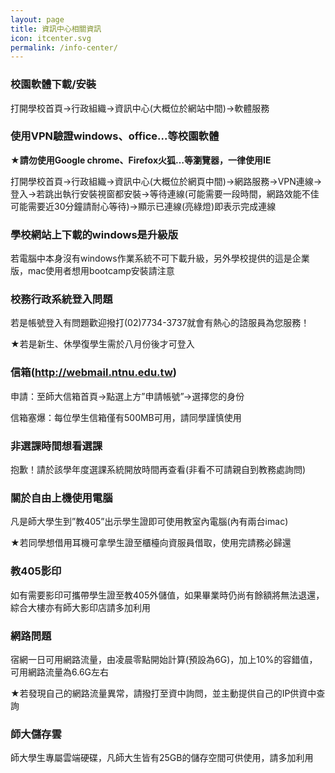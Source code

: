 ```yaml
---
layout: page
title: 資訊中心相關資訊
icon: itcenter.svg
permalink: /info-center/
---
```

### 校園軟體下載/安裝

打開學校首頁→行政組織→資訊中心(大概位於網站中間)→軟體服務

### 使用VPN驗證windows、office...等校園軟體

**★請勿使用Google chrome、Firefox火狐…等瀏覽器，一律使用IE**

打開學校首頁→行政組織→資訊中心(大概位於網頁中間)→網路服務->VPN連線→登入→若跳出執行安裝視窗都安裝→等待連線(可能需要一段時間，網路效能不佳可能需要近30分鐘請耐心等待)→顯示已連線(亮綠燈)即表示完成連線

### 學校網站上下載的windows是升級版

若電腦中本身沒有windows作業系統不可下載升級，另外學校提供的這是企業版，mac使用者想用bootcamp安裝請注意

### 校務行政系統登入問題

若是帳號登入有問題歡迎撥打(02)7734-3737就會有熱心的諮服員為您服務！

★若是新生、休學復學生需於八月份後才可登入

### 信箱(http://webmail.ntnu.edu.tw)

申請：至師大信箱首頁→點選上方”申請帳號”→選擇您的身份

信箱塞爆：每位學生信箱僅有500MB可用，請同學謹慎使用

### 非選課時間想看選課

抱歉！請於該學年度選課系統開放時間再查看(非看不可請親自到教務處詢問)

### 關於自由上機使用電腦

凡是師大學生到”教405”出示學生證即可使用教室內電腦(內有兩台imac)

★若同學想借用耳機可拿學生證至櫃檯向資服員借取，使用完請務必歸還

### 教405影印

如有需要影印可攜帶學生證至教405外儲值，如果畢業時仍尚有餘額將無法退還，綜合大樓亦有師大影印店請多加利用

### 網路問題

宿網一日可用網路流量，由凌晨零點開始計算(預設為6G)，加上10%的容錯值，可用網路流量為6.6G左右

★若發現自己的網路流量異常，請撥打至資中詢問，並主動提供自己的IP供資中查詢

### 師大儲存雲

師大學生專屬雲端硬碟，凡師大生皆有25GB的儲存空間可供使用，請多加利用

